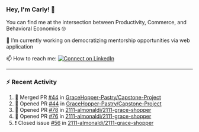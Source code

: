 ### Hey, I'm Carly! 👋

You can find me at the intersection between Productivity, Commerce, and Behavioral Economics 🤓

🔭 I’m currently working on democratizing mentorship opportunities via web application 

📫 How to reach me:
[![Connect on LinkedIn](https://img.shields.io/badge/--linkedin?label=LinkedIn&logo=LinkedIn&style=social)](https://www.linkedin.com/in/carlysandler)

---
### :zap: Recent Activity

<!--START_SECTION:activity-->
1. 🎉 Merged PR [#44](https://github.com/GraceHopper-Pastry/Capstone-Project/pull/44) in [GraceHopper-Pastry/Capstone-Project](https://github.com/GraceHopper-Pastry/Capstone-Project)
2. 💪 Opened PR [#44](https://github.com/GraceHopper-Pastry/Capstone-Project/pull/44) in [GraceHopper-Pastry/Capstone-Project](https://github.com/GraceHopper-Pastry/Capstone-Project)
3. 💪 Opened PR [#78](https://github.com/2111-almonaldi/2111-grace-shopper/pull/78) in [2111-almonaldi/2111-grace-shopper](https://github.com/2111-almonaldi/2111-grace-shopper)
4. 💪 Opened PR [#76](https://github.com/2111-almonaldi/2111-grace-shopper/pull/76) in [2111-almonaldi/2111-grace-shopper](https://github.com/2111-almonaldi/2111-grace-shopper)
5. ❗️ Closed issue [#56](https://github.com/2111-almonaldi/2111-grace-shopper/issues/56) in [2111-almonaldi/2111-grace-shopper](https://github.com/2111-almonaldi/2111-grace-shopper)
<!--END_SECTION:activity-->

